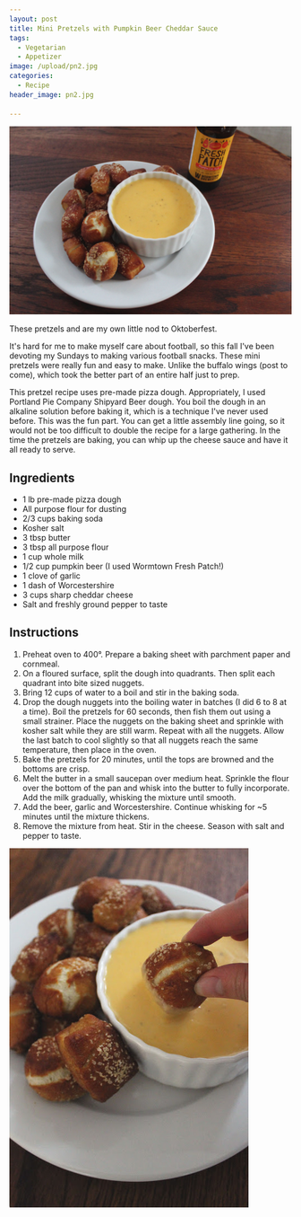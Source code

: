 ```yaml
---
layout: post
title: Mini Pretzels with Pumpkin Beer Cheddar Sauce
tags:
  - Vegetarian
  - Appetizer
image: /upload/pn2.jpg
categories:
  - Recipe
header_image: pn2.jpg

---
```


![Image of Mini Pretzels with Pumpkin Beer Cheddar Sauce.](/upload/pn2.jpg)

These pretzels and are my own little nod to Oktoberfest.  
  

  
It's hard for me to make myself care about football, so this fall I've been devoting my Sundays to making various football snacks. These mini pretzels were really fun and easy to make. Unlike the buffalo wings (post to come), which took the better part of an entire half just to prep.  
  
This pretzel recipe uses pre-made pizza dough. Appropriately, I used Portland Pie Company Shipyard Beer dough. You boil the dough in an alkaline solution before baking it, which is a technique I've never used before. This was the fun part. You can get a little assembly line going, so it would not be too difficult to double the recipe for a large gathering. In the time the pretzels are baking, you can whip up the cheese sauce and have it all ready to serve.

## Ingredients

- 1 lb pre-made pizza dough
- All purpose flour for dusting
- 2/3 cups baking soda
- Kosher salt
- 3 tbsp butter
- 3 tbsp all purpose flour
- 1 cup whole milk
- 1/2 cup pumpkin beer (I used Wormtown Fresh Patch!)
- 1 clove of garlic
- 1 dash of Worcestershire
- 3 cups sharp cheddar cheese
- Salt and freshly ground pepper to taste

## Instructions

1. Preheat oven to 400°. Prepare a baking sheet with parchment paper and cornmeal.
1. On a floured surface, split the dough into quadrants. Then split each quadrant into bite sized nuggets. 
1. Bring 12 cups of water to a boil and stir in the baking soda.
1. Drop the dough nuggets into the boiling water in batches (I did 6 to 8 at a time). Boil the pretzels for 60 seconds, then fish them out using a small strainer. Place the nuggets on the baking sheet and sprinkle with kosher salt while they are still warm. Repeat with all the nuggets. Allow the last batch to cool slightly so that all nuggets reach the same temperature, then place in the oven. 
1. Bake the pretzels for 20 minutes, until the tops are browned and the bottoms are crisp.
1. Melt the butter in a small saucepan over medium heat. Sprinkle the flour over the bottom of the pan and whisk into the butter to fully incorporate. Add the milk gradually, whisking the mixture until smooth. 
1. Add the beer, garlic and Worcestershire. Continue whisking for ~5 minutes until the mixture thickens.
1. Remove the mixture from heat. Stir in the cheese. Season with salt and pepper to taste.





![Image of Mini Pretzels with Pumpkin Beer Cheddar Sauce.](/upload/pn1.jpg)